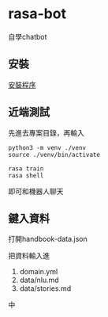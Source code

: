 # rasa-bot
 自學chatbot

## 安裝

[安裝程序](https://rasa.com/docs/rasa/user-guide/installation/#installation-guide)

## 近端測試

先進去專案目錄，再輸入

```
python3 -m venv ./venv
source ./venv/bin/activate

rasa train
rasa shell
```

即可和機器人聊天

## 鍵入資料

打開handbook-data.json

把資料輸入進

1. domain.yml
2. data/nlu.md
3. data/stories.md

中